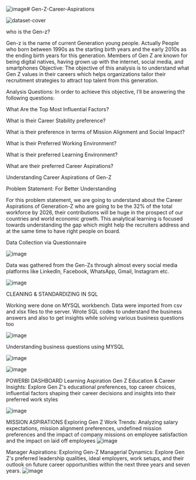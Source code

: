 ![image](https://github.com/Sravanthi-Duddeti/Gen-Z-Career-Aspirations/assets/128029018/1cc21fea-9fa8-420a-9225-44b8af891186)# Gen-Z-Career-Aspirations

![dataset-cover](https://github.com/Sravanthi-Duddeti/Gen-Z-Career-Aspirations/assets/128029018/56ca27b3-8332-4155-beae-4dde575e9b97)


who is the Gen-z?

Gen-z is the name of current Generation young people. Actually People who born between 1990s as the starting birth years and the early 2010s as the ending birth years for this generation. Members of Gen Z are known for being digital natives, having grown up with the internet, social media, and smartphones
Objective:
The objective of this analysis is to understand what Gen Z values in their careers which helps organizations tailor their recruitment strategies to attract top talent from this generation.

Analysis Questions:
In order to achieve this objective, I’ll be answering the following questions:

What Are the Top Most Influential Factors?

What is their Career Stability preference?

What is their preference in terms of Mission Alignment and Social Impact?

What is their Preferred Working Environment?

What is their preferred Learning Environment?

What are their preferred Career Aspirations?

Understanding Career Aspirations of Gen-Z

Problem Statement: For Better Understanding

For this problem statement, we are going to understand about the Career Aspirations of Generation-Z who are going to be the 32% of the total workforce by 2026, their contributions will be huge in the prospect of our countries and world economic growth. 
This analytical learning is focused towards understanding the gap which might help the recruiters address and at the same time to have right people on board.

Data Collection via Questionnaire

![image](https://github.com/Sravanthi-Duddeti/Gen-Z-Career-Aspirations/assets/128029018/58c0038a-0abc-44c5-a46a-00d6c061369c)

Data was gathered  from the Gen-Zs through almost every social media platforms like LinkedIn, Facebook, WhatsApp, Gmail, Instagram etc.


![image](https://github.com/Sravanthi-Duddeti/Gen-Z-Career-Aspirations/assets/128029018/06dae297-0647-4cbf-b532-3be485e6db09)


CLEANING & STANDARDIZING IN SQL

Working were done on MYSQL workbench.
Data were imported from csv and xlsx files to the server.
Wrote SQL codes to understand the business answers and also to get insights while solving various  business questions too


![image](https://github.com/Sravanthi-Duddeti/Gen-Z-Career-Aspirations/assets/128029018/b428d565-e4d0-4c6e-a615-df7ed1149e4b)

Understanding business questions using MYSQL 

![image](https://github.com/Sravanthi-Duddeti/Gen-Z-Career-Aspirations/assets/128029018/3d247d41-67d9-4155-9666-f422bd72f5c6)

![image](https://github.com/Sravanthi-Duddeti/Gen-Z-Career-Aspirations/assets/128029018/55838e3a-bb91-43f8-98e8-de5f45d14aea)

POWERBI DASHBOARD
Learning Aspiration
Gen Z Education & Career Insights:
Explore Gen Z's educational preferences, top career choices, influential factors shaping their career decisions and insights into their preferred work styles

![image](https://github.com/Sravanthi-Duddeti/Gen-Z-Career-Aspirations/assets/128029018/8bc8f553-db97-4ecb-9e6a-a9a57d1fd8e5)

MISSION ASPIRATIONS
Exploring Gen Z Work Trends:
Analyzing salary expectations, mission alignment preferences, undefined mission preferences and the impact of company missions on employee satisfaction and the impact on laid off employees
![image](https://github.com/Sravanthi-Duddeti/Gen-Z-Career-Aspirations/assets/128029018/e188eacd-f97e-4361-822f-2fa6829be0b3)

Manager Aspirations:
Exploring Gen-Z Managerial Dynamics:
Explore Gen Z's preferred leadership qualities, ideal employers, work setups, and their outlook on future career opportunities within the next three years and seven years. 
![image](https://github.com/Sravanthi-Duddeti/Gen-Z-Career-Aspirations/assets/128029018/0ef26ee3-49ce-4a7f-8fd9-bf6a6878b7d5)




















